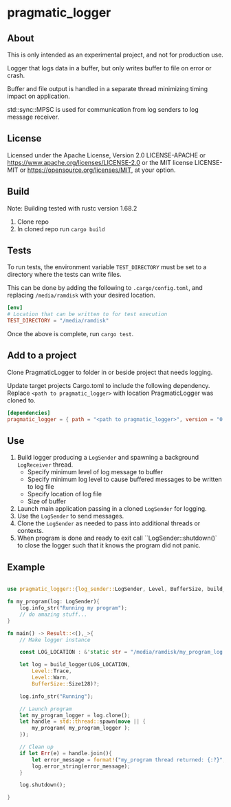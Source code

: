 # pragmatic_logger

## About

This is only intended as an experimental project, and not for production use. 

Logger that logs data in a buffer, 
but only writes buffer to file on error or crash.

Buffer and file output is handled in a separate thread 
minimizing timing impact on application.

std::sync::MPSC is used for communication from log senders to log message receiver.


## License

Licensed under the Apache License, Version 2.0 LICENSE-APACHE or
<https://www.apache.org/licenses/LICENSE-2.0> or the MIT license
LICENSE-MIT or <https://opensource.org/licenses/MIT>, at your
option.



## Build

Note: Building tested with rustc version 1.68.2

1. Clone repo
1. In cloned repo run `cargo build`

## Tests

To run tests, the environment variable `TEST_DIRECTORY` must be set to a directory where the tests can write files.

This can be done by adding the following to `.cargo/config.toml`, 
and replacing `/media/ramdisk` with your desired location.

```toml
[env]
# Location that can be written to for test execution
TEST_DIRECTORY = "/media/ramdisk"
```

Once the above is complete, run `cargo test`. 


## Add to a project

Clone PragmaticLogger to folder in or beside project that needs logging.

Update target projects Cargo.toml to include the following dependency.
Replace `<path to pragmatic_logger>` with location PragmaticLogger was cloned to.
```toml
[dependencies]
pragmatic_logger = { path = "<path to pragmatic_logger>", version = "0.5.0" }
```

## Use

1. Build logger producing a `LogSender` and spawning a background `LogReceiver` thread.
    * Specify minimum level of log message to buffer
    * Specify minimum log level to cause buffered messages to be written to log file
    * Specify location of log file
    * Size of buffer
1. Launch main application passing in a cloned `LogSender` for logging. 
1. Use the `LogSender` to send messages.
1. Clone the `LogSender` as needed to pass into additional threads or contexts.
1. When program is done and ready to exit call ``LogSender::shutdown()` to close the logger such that it knows the program did not panic.


## Example

```rust

use pragmatic_logger::{log_sender::LogSender, Level, BufferSize, build_logger};

fn my_program(log: LogSender){
    log.info_str("Running my program");
    // do amazing stuff...
}

fn main() -> Result::<(),_>{
    // Make logger instance

    const LOG_LOCATION : &'static str = "/media/ramdisk/my_program_log.txt";

    let log = build_logger(LOG_LOCATION, 
        Level::Trace, 
        Level::Warn, 
        BufferSize::Size128)?;

    log.info_str("Running");

    // Launch program
    let my_program_logger = log.clone();
    let handle = std::thread::spawn(move || {
        my_program( my_program_logger );
    });

    // Clean up
    if let Err(e) = handle.join(){
        let error_message = format!("my_program thread returned: {:?}", e);
        log.error_string(error_message);
    }

    log.shutdown();

}

```








